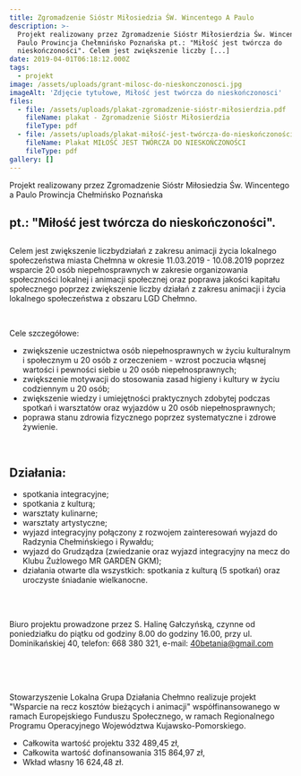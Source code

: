 ```yaml
---
title: Zgromadzenie Sióstr Miłosiedzia ŚW. Wincentego A Paulo
description: >-
  Projekt realizowany przez Zgromadzenie Sióstr Miłosierdzia Św. Wincentego a
  Paulo Prowincja Chełmnińsko Poznańska pt.: "Miłość jest twórcza do
  nieskończoności". Celem jest zwiększenie liczby [...]
date: 2019-04-01T06:18:12.000Z
tags:
  - projekt
image: /assets/uploads/grant-milosc-do-nieskonczonosci.jpg
imageAlt: 'Zdjęcie tytułowe, Miłość jest twórcza do nieskończonosci'
files:
  - file: /assets/uploads/plakat-zgromadzenie-sióstr-miłosierdzia.pdf
    fileName: plakat - Zgromadzenie Sióstr Miłosierdzia
    fileType: pdf
  - file: /assets/uploads/plakat-miłość-jest-twórcza-do-nieskończoności.pdf
    fileName: Plakat MIŁOŚĆ JEST TWÓRCZA DO NIESKOŃCZONOŚCI
    fileType: pdf
gallery: []
---
```

Projekt realizowany przez Zgromadzenie Sióstr Miłosiedzia Św. Wincentego a Paulo Prowincja Chełmińsko Poznańska<br>

## pt.: "Miłość jest twórcza do nieskończoności".<br>

## 

Celem jest zwiększenie liczbydziałań z zakresu animacji życia lokalnego społeczeństwa miasta Chełmna w okresie 11.03.2019 - 10.08.2019 poprzez wsparcie 20 osób niepełnosprawnych w zakresie organizowania społeczności lokalnej i animacji społecznej oraz poprawa jakości kapitału społecznego poprzez zwiększenie liczby działań z zakresu animacji i życia lokalnego społeczeństwa z obszaru LGD Chełmno.<br>

<br>

Cele szczegółowe:

* zwiększenie uczestnictwa osób niepełnosprawnych w życiu kulturalnym i społecznym u 20 osób z orzeczeniem - wzrost poczucia włąsnej wartości i pewności siebie u 20 osób niepełnosprawnych;
* zwiększenie motywacji do stosowania zasad higieny i kultury w życiu codziennym u 20 osób;
* zwiększenie wiedzy i umiejętności praktycznych zdobytej podczas spotkań i warsztatów oraz wyjazdów u 20 osób niepełnosprawnych;
* poprawa stanu zdrowia fizycznego poprzez systematyczne i zdrowe żywienie.<br>

<br>

## Działania:

* spotkania integracyjne;
* spotkania z kulturą;
* warsztaty kulinarne;
* warsztaty artystyczne;
* wyjazd integracyjny połączony z rozwojem zainteresowań wyjazd do Radzynia Chełmińskiego i Rywałdu;
* wyjazd do Grudządza (zwiedzanie oraz wyjazd integracyjny na mecz do Klubu Żużlowego MR GARDEN GKM);
* działania otwarte dla wszystkich: spotkania z kulturą (5 spotkań) oraz uroczyste śniadanie wielkanocne.

<br>

<br>

Biuro projektu prowadzone przez S. Halinę Gałczyńską, czynne od poniedziałku do piątku od godziny 8.00 do godziny 16.00, przy ul. Dominikańskiej 40, telefon: 668 380 321, e-mail: 40betania@gmail.com

<br>

<br>

<br>

Stowarzyszenie Lokalna Grupa Działania Chełmno realizuje projekt "Wsparcie na recz kosztów bieżących i animacji" współfinansowanego w ramach Europejskiego Funduszu Społecznego, w ramach Regionalnego Programu Operacyjnego Województwa Kujawsko-Pomorskiego.

* Całkowita wartość projektu 332 489,45 zł,
* Całkowita wartość dofinansowania 315 864,97 zł,
* Wkład własny 16 624,48 zł.
